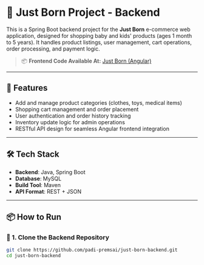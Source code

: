 # 🛒 Just Born Project - Backend

This is a Spring Boot backend project for the **Just Born** e-commerce web application, designed for shopping baby and kids' products (ages 1 month to 5 years). It handles product listings, user management, cart operations, order processing, and payment logic.

> 📦 **Frontend Code Available At:** [Just Born (Angular)](https://github.com/padi-premsai/just-born)

---

## 🚀 Features

- Add and manage product categories (clothes, toys, medical items)
- Shopping cart management and order placement
- User authentication and order history tracking
- Inventory update logic for admin operations
- RESTful API design for seamless Angular frontend integration

---

## 🛠 Tech Stack

- **Backend**: Java, Spring Boot  
- **Database**: MySQL  
- **Build Tool**: Maven  
- **API Format**: REST + JSON  

---

## 📦 How to Run

### 🔧 1. Clone the Backend Repository

```bash
git clone https://github.com/padi-premsai/just-born-backend.git
cd just-born-backend
